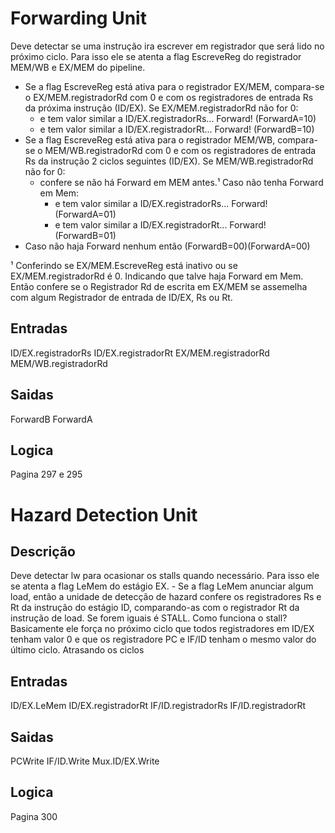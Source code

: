 Forwarding Unit
===============

Deve detectar se uma instrução ira escrever em registrador que será lido no próximo ciclo. Para isso ele se atenta a flag EscreveReg do registrador MEM/WB e EX/MEM do pipeline.
* Se a flag EscreveReg está ativa para o registrador EX/MEM, compara-se o EX/MEM.registradorRd com 0 e com os registradores de entrada Rs da próxima instrução (ID/EX). Se EX/MEM.registradorRd não for 0:
   * e tem valor similar a ID/EX.registradorRs... Forward! (ForwardA=10)
   * e tem valor similar a ID/EX.registradorRt... Forward! (ForwardB=10)
* Se a flag EscreveReg está ativa para o registrador MEM/WB, compara-se o MEM/WB.registradorRd com 0 e com os registradores de entrada Rs da instrução 2 ciclos seguintes (ID/EX). Se MEM/WB.registradorRd não for 0:
   * confere se não há Forward em MEM antes.¹ Caso não tenha Forward em Mem:
       * e tem valor similar a ID/EX.registradorRs... Forward! (ForwardA=01)
       * e tem valor similar a ID/EX.registradorRt... Forward! (ForwardB=01)
* Caso não haja Forward nenhum então (ForwardB=00)(ForwardA=00)

¹ Conferindo se EX/MEM.EscreveReg está inativo ou se EX/MEM.registradorRd é 0. Indicando que talve haja Forward em Mem. Então confere se o Registrador Rd de escrita em EX/MEM se assemelha com algum Registrador de entrada de ID/EX, Rs ou Rt.


Entradas
--------

ID/EX.registradorRs
ID/EX.registradorRt
EX/MEM.registradorRd
MEM/WB.registradorRd

Saidas
------

ForwardB
ForwardA

Logica
------

Pagina 297 e 295

Hazard Detection Unit
=====================

Descrição
---------

Deve detectar lw para ocasionar os stalls quando necessário. Para isso ele se atenta a flag LeMem do estágio EX.
    - Se a flag LeMem anunciar algum load, então a unidade de detecção de hazard confere os registradores Rs e Rt da instrução do estágio ID, comparando-as com o registrador Rt da instrução de load. Se forem iguais é STALL.
Como funciona o stall? Basicamente ele força no próximo ciclo que todos registradores em ID/EX tenham valor 0 e que os registradore PC e IF/ID tenham o mesmo valor do último ciclo. Atrasando os ciclos

Entradas
--------

ID/EX.LeMem
ID/EX.registradorRt
IF/ID.registradorRs
IF/ID.registradorRt

Saidas
------

PCWrite
IF/ID.Write
Mux.ID/EX.Write

Logica
------

Pagina 300
